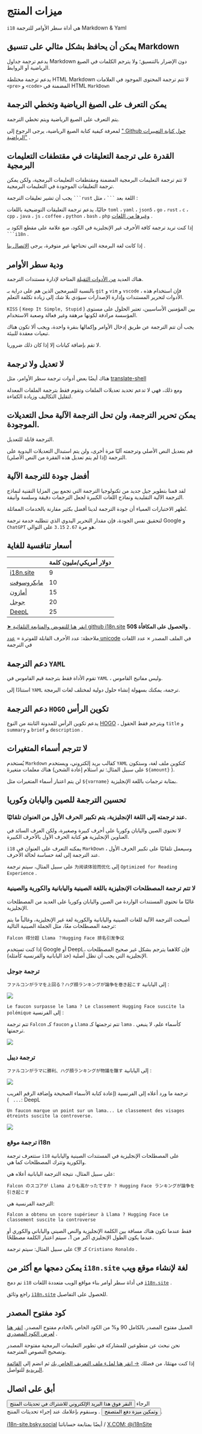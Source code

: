 # ميزات المنتج

`i18` هي أداة سطر الأوامر للترجمة Markdown & Yaml

## يمكن أن يحافظ بشكل مثالي على تنسيق Markdown

يدعم ترجمة جداول Markdown دون الإضرار بالتنسيق؛ ولا يترجم الكلمات في الصيغ الرياضية أو الروابط.

يدعم ترجمة مختلطة HTML Markdown لا تتم ترجمة المحتوى الموجود في العلامات `<pre>` و `<code>` المضمنة في HTML `MarkDown`

## يمكن التعرف على الصيغ الرياضية وتخطي الترجمة

يتم التعرف على الصيغ الرياضية ويتم تخطي الترجمة.

لمعرفة كيفية كتابة الصيغ الرياضية، يرجى الرجوع إلى [" Github حول كتابة التعبيرات الرياضية"](https://docs.github.com/get-started/writing-on-github/working-with-advanced-formatting/writing-mathematical-expressions#about-writing-mathematical-expressions) .

## القدرة على ترجمة التعليقات في مقتطفات التعليمات البرمجية

لا تتم ترجمة التعليمات البرمجية المضمنة ومقتطفات التعليمات البرمجية، ولكن يمكن ترجمة التعليقات الموجودة في التعليمات البرمجية.

يجب أن تشير تعليقات الترجمة ` ```rust ` اللغة بعد ` ``` ` ، مثل :

حاليًا، يدعم ترجمة التعليقات التوضيحية باللغات `toml` ، `yaml` ، `json5` ، `go` ، `rust` ، `c` ، `cpp` ، `java` ، `js` ، `coffee` ، `python` ، `bash` ، `php` [وغيرها من اللغات](https://github.com/i18n-site/rust/blob/main/getc/src/style.rs#L14) .

إذا كنت تريد ترجمة كافة الأحرف غير الإنجليزية في الكود، ضع علامة على مقطع الكود بـ ` ```i18n ` .

إذا كانت لغة البرمجة التي تحتاجها غير متوفرة، يرجى [الاتصال بنا](https://groups.google.com/g/i18n-site) .

## ودية سطر الأوامر

هناك العديد [من الأدوات الثقيلة](https://www.capterra.com/translation-management-software) المتاحة لإدارة مستندات الترجمة.

بالنسبة للمبرمجين الذين هم على دراية بـ `git` و `vim` و `vscode` ، فإن استخدام هذه الأدوات لتحرير المستندات وإدارة الإصدارات سيؤدي بلا شك إلى زيادة تكلفة التعلم.

`KISS` ( `Keep It Simple, Stupid` ) بين المؤمنين الأساسيين، تعتبر الحلول على مستوى المؤسسة مرادفة لكونها مرهقة وغير فعالة وصعبة الاستخدام.

يجب أن تتم الترجمة عن طريق إدخال الأوامر وإكمالها بنقرة واحدة، ويجب ألا تكون هناك تبعيات معقدة للبيئة.

لا تقم بإضافة كيانات إلا إذا كان ذلك ضروريا.

## لا تعديل ولا ترجمة

هناك أيضًا بعض أدوات ترجمة سطر الأوامر، مثل [translate-shell](https://github.com/soimort/translate-shell)

ومع ذلك، فهي لا تدعم تحديد تعديلات الملفات وتقوم فقط بترجمة الملفات المعدلة لتقليل التكاليف وزيادة الكفاءة.

## يمكن تحرير الترجمة، ولن تحل الترجمة الآلية محل التعديلات الموجودة.

الترجمة قابلة للتعديل.

قم بتعديل النص الأصلي وترجمته آليًا مرة أخرى، ولن يتم استبدال التعديلات اليدوية على الترجمة (إذا لم يتم تعديل هذه الفقرة من النص الأصلي).

## أفضل جودة للترجمة الآلية

لقد قمنا بتطوير جيل جديد من تكنولوجيا الترجمة التي تجمع بين المزايا التقنية لنماذج الترجمة الآلية التقليدية ونماذج اللغات الكبيرة لجعل الترجمات دقيقة وسلسة وأنيقة.

تُظهر الاختبارات العمياء أن جودة الترجمة لدينا أفضل بكثير مقارنة بالخدمات المماثلة.

لتحقيق نفس الجودة، فإن مقدار التحرير اليدوي الذي تتطلبه خدمة ترجمة Google و `ChatGPT` هو مرة `2.67` `3.15` على التوالي.

## <a rel=id href="#price" id="price"></a> أسعار تنافسية للغاية

|                                                                                   | دولار أمريكي/مليون كلمة |
| --------------------------------------------------------------------------------- | ------------- |
| [i18n.site](https://i18n.site)                                                    | 9             |
| [مايكروسوفت](https://azure.microsoft.com/pricing/details/cognitive-services/translator) | 10            |
| [أمازون](https://aws.amazon.com/translate/pricing)                                | 15            |
| [جوجل](https://cloud.google.com/translate/pricing)                                | 20            |
| [DeepL](https://www.deepl.com/zh/pro#developer)                                  | 25            |

[➤ انقر هنا للتفويض والمتابعة التلقائية github i18n.site](https://github.com/login/oauth/authorize?client_id=Ov23liuGAmK0plc9FgB3&amp;scope=user:email,user:follow,public_repo) **والحصول على المكافأة $50** .

ملاحظة: عدد الأحرف القابلة للفوترة = [عدد unicode](https://en.wikipedia.org/wiki/Unicode) في الملف المصدر × عدد اللغات في الترجمة

## دعم الترجمة `YAML`

تقوم الأداة فقط بترجمة قيم القاموس في `YAML` ، وليس مفاتيح القاموس.

استنادًا إلى `YAML` ترجمة، يمكنك بسهولة إنشاء حلول دولية لمختلف لغات البرمجة.

## دعم الترجمة `HOGO` تكوين الرأس

يدعم تكوين الرأس للمدونة الثابتة من النوع [HOGO](https://github.com/gohugoio/hugo) ، ويترجم فقط الحقول `title` و `summary` و `brief` و `description` .

## لا تترجم أسماء المتغيرات

يُستخدم `Markdown` كقالب بريد إلكتروني، ويستخدم `YAML` كتكوين ملف لغة، وستكون هناك معلمات متغيرة (على سبيل المثال: تم استلام إعادة الشحن `${amount}` ).

لن يتم اعتبار أسماء المتغيرات مثل `${varname}` بمثابة ترجمات باللغة الإنجليزية.

## تحسين الترجمة للصين واليابان وكوريا

### عند ترجمته إلى اللغة الإنجليزية، يتم تكبير الحرف الأول من العنوان تلقائيًا.

لا تحتوي الصين واليابان وكوريا على أحرف كبيرة وصغيرة، ولكن العرف السائد في العناوين الإنجليزية هو كتابة الحرف الأول بالأحرف الكبيرة.

`i18` يمكنه التعرف على العنوان في `MarkDown` ، وسيعمل تلقائيًا على تكبير الحرف الأول عند الترجمة إلى لغة حساسة لحالة الأحرف.

على سبيل المثال، سيتم ترجمة `为阅读体验而优化` إلى `Optimized for Reading Experience` .

### لا تتم ترجمة المصطلحات الإنجليزية باللغة الصينية واليابانية والكورية والصينية

غالبًا ما تحتوي المستندات الواردة من الصين واليابان وكوريا على العديد من المصطلحات الإنجليزية.

أصبحت الترجمة الآلية للغات الصينية واليابانية والكورية لغة غير الإنجليزية، وغالباً ما يتم ترجمة المصطلحات معًا، مثل الجملة الصينية التالية:

`Falcon 得分超 Llama ？Hugging Face 排名引发争议`

إذا كنت تستخدم Google أو DeepL، فإن كلاهما يترجم بشكل غير صحيح المصطلحات الإنجليزية التي يجب أن تظل أصلية (خذ اليابانية والفرنسية كأمثلة).

### ترجمة جوجل

`ファルコンがラマを上回る？ハグ顔ランキングが論争を巻き起こす` إلى اليابانية :

![](//p.3ti.site/1720199391.avif)

`Le faucon surpasse le lama ? Le classement Hugging Face suscite la polémique` إلى الفرنسية :

تتم ترجمة `Falcon` كـ `faucon` و `Llama` تتم ترجمتها كـ `lama` . كأسماء علم، لا ينبغي ترجمتها.

![](//p.3ti.site/1720199451.avif)

### ترجمة ديبل

`ファルコンがラマに勝利、ハグ顔ランキングが物議を醸す` إلى اليابانية :

![](//p.3ti.site/1720199550.avif)

ترجمة ما ورد أعلاه إلى الفرنسية (إعادة كتابة الأسماء الصحيحة وإضافة الرقم الغريب `... ` ): DeepL

`Un faucon marque un point sur un lama... Le classement des visages étreints suscite la controverse. `

![](//p.3ti.site/1720199603.avif)

### ترجمة موقع i18n

ستتعرف ترجمة `i18` على المصطلحات الإنجليزية في المستندات الصينية واليابانية والكورية وتترك المصطلحات كما هي.

على سبيل المثال، نتيجة الترجمة اليابانية أعلاه هي:

`Falcon のスコアが Llama よりも高かったですか ? Hugging Face ランキングが論争を引き起こす`

الترجمة الفرنسية هي:

`Falcon a obtenu un score supérieur à Llama ? Hugging Face Le classement suscite la controverse`

فقط عندما تكون هناك مسافة بين الكلمة الإنجليزية والنص الصيني والياباني والكوري أو عندما يكون الطول الإنجليزي أكبر من 1، سيتم اعتبار الكلمة مصطلحًا.

على سبيل المثال: سيتم ترجمة `C罗` كـ `Cristiano Ronaldo` .

## يمكن دمجها مع أكثر من `i18n.site` لغة لإنشاء موقع ويب

تم دمج `i18` في أداة سطر أوامر بناء مواقع الويب متعددة اللغات [`i18n.site`](/i18n.site) .

راجع وثائق [`i18n.site`](/i18n.site) للحصول على التفاصيل.

## كود مفتوح المصدر

العميل مفتوح المصدر بالكامل 90 و% من الكود الخاص بالخادم مفتوح المصدر. [انقر هنا لعرض الكود المصدري](/i18n.site/c/src) .

نحن نبحث عن متطوعين للمشاركة في تطوير التعليمات البرمجية مفتوحة المصدر وتصحيح النصوص المترجمة.

إذا كنت مهتمًا، من فضلك [→ انقر هنا لملء ملف التعريف الخاص بك](https://ggl.link/i18n) ثم انضم إلى [القائمة البريدية](https://groups.google.com/u/2/g/i18n-site) للتواصل.

## أبق على اتصال

الرجاء <button onclick="mailsub()">النقر فوق هذا البريد الإلكتروني للاشتراك في تحديثات المنتج</button> <button onclick="webpush()">وتمكين ميزة دفع المتصفح</button> . وسنقوم بإعلامك عند إجراء تحديثات المنتج.

[i18n-site.bsky.social](https://bsky.app/profile/i18n-site.bsky.social) أيضًا بمتابعة حساباتنا / [X.COM: @i18nSite](https://x.com/i18nSite)